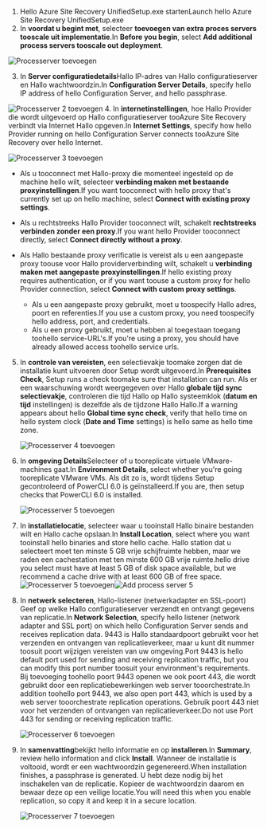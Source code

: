 1. <span data-ttu-id="b45fd-101">Hello Azure Site Recovery UnifiedSetup.exe starten</span><span class="sxs-lookup"><span data-stu-id="b45fd-101">Launch hello Azure Site Recovery UnifiedSetup.exe</span></span>
2. <span data-ttu-id="b45fd-102">In **voordat u begint met**, selecteer **toevoegen van extra proces servers tooscale uit implementatie**.</span><span class="sxs-lookup"><span data-stu-id="b45fd-102">In **Before you begin**, select **Add additional process servers tooscale out deployment**.</span></span>

  ![Processerver toevoegen](./media/site-recovery-add-process-server/ps-page-1.png)

3. <span data-ttu-id="b45fd-104">In **Server configuratiedetails**Hallo IP-adres van Hallo configuratieserver en Hallo wachtwoordzin.</span><span class="sxs-lookup"><span data-stu-id="b45fd-104">In **Configuration Server Details**, specify hello IP address of hello Configuration Server, and hello passphrase.</span></span>

  ![Processerver 2 toevoegen](./media/site-recovery-add-process-server/ps-page-2.png)
4. <span data-ttu-id="b45fd-106">In **internetinstellingen**, hoe Hallo Provider die wordt uitgevoerd op Hallo configuratieserver tooAzure Site Recovery verbindt via Internet Hallo opgeven.</span><span class="sxs-lookup"><span data-stu-id="b45fd-106">In **Internet Settings**, specify how hello Provider running on hello Configuration Server connects tooAzure Site Recovery over hello Internet.</span></span>

  ![Processerver 3 toevoegen](./media/site-recovery-add-process-server/ps-page-3.png)

   * <span data-ttu-id="b45fd-108">Als u tooconnect met Hallo-proxy die momenteel ingesteld op de machine hello wilt, selecteer **verbinding maken met bestaande proxyinstellingen**.</span><span class="sxs-lookup"><span data-stu-id="b45fd-108">If you want tooconnect with hello proxy that's currently set up on hello machine, select **Connect with existing proxy settings**.</span></span>
   * <span data-ttu-id="b45fd-109">Als u rechtstreeks Hallo Provider tooconnect wilt, schakelt **rechtstreeks verbinden zonder een proxy**.</span><span class="sxs-lookup"><span data-stu-id="b45fd-109">If you want hello Provider tooconnect directly, select **Connect directly without a proxy**.</span></span>
   * <span data-ttu-id="b45fd-110">Als Hallo bestaande proxy verificatie is vereist als u een aangepaste proxy toouse voor Hallo providerverbinding wilt, schakelt u **verbinding maken met aangepaste proxyinstellingen**.</span><span class="sxs-lookup"><span data-stu-id="b45fd-110">If hello existing proxy requires authentication, or if you want toouse a custom proxy for hello Provider connection, select **Connect with custom proxy settings**.</span></span>

     * <span data-ttu-id="b45fd-111">Als u een aangepaste proxy gebruikt, moet u toospecify Hallo adres, poort en referenties.</span><span class="sxs-lookup"><span data-stu-id="b45fd-111">If you use a custom proxy, you need toospecify hello address, port, and credentials.</span></span>
     * <span data-ttu-id="b45fd-112">Als u een proxy gebruikt, moet u hebben al toegestaan toegang toohello service-URL's.</span><span class="sxs-lookup"><span data-stu-id="b45fd-112">If you're using a proxy, you should have already allowed access toohello service urls.</span></span>

5. <span data-ttu-id="b45fd-113">In **controle van vereisten**, een selectievakje toomake zorgen dat de installatie kunt uitvoeren door Setup wordt uitgevoerd.</span><span class="sxs-lookup"><span data-stu-id="b45fd-113">In **Prerequisites Check**, Setup runs a check toomake sure that installation can run.</span></span> <span data-ttu-id="b45fd-114">Als er een waarschuwing wordt weergegeven over Hallo **globale tijd sync selectievakje**, controleren die tijd Hallo op Hallo systeemklok (**datum en tijd** instellingen) is dezelfde als de tijdzone Hallo Hallo.</span><span class="sxs-lookup"><span data-stu-id="b45fd-114">If a warning appears about hello **Global time sync check**, verify that hello time on hello system clock (**Date and Time** settings) is hello same as hello time zone.</span></span>

     ![Processerver 4 toevoegen](./media/site-recovery-add-process-server/ps-page-4.png)

6. <span data-ttu-id="b45fd-116">In **omgeving Details**Selecteer of u tooreplicate virtuele VMware-machines gaat.</span><span class="sxs-lookup"><span data-stu-id="b45fd-116">In **Environment Details**, select whether you're going tooreplicate VMware VMs.</span></span> <span data-ttu-id="b45fd-117">Als dit zo is, wordt tijdens Setup gecontroleerd of PowerCLI 6.0 is geïnstalleerd.</span><span class="sxs-lookup"><span data-stu-id="b45fd-117">If you are, then setup checks that PowerCLI 6.0 is installed.</span></span>

     ![Processerver 5 toevoegen](./media/site-recovery-add-process-server/ps-page-5.png)

7. <span data-ttu-id="b45fd-119">In **installatielocatie**, selecteer waar u tooinstall Hallo binaire bestanden wilt en Hallo cache opslaan.</span><span class="sxs-lookup"><span data-stu-id="b45fd-119">In **Install Location**, select where you want tooinstall hello binaries and store hello cache.</span></span> <span data-ttu-id="b45fd-120">Hallo station dat u selecteert moet ten minste 5 GB vrije schijfruimte hebben, maar we raden een cachestation met ten minste 600 GB vrije ruimte.</span><span class="sxs-lookup"><span data-stu-id="b45fd-120">hello drive you select must have at least 5 GB of disk space available, but we recommend a cache drive with at least 600 GB of free space.</span></span>
     <span data-ttu-id="b45fd-121">![Processerver 5 toevoegen](./media/site-recovery-add-process-server/ps-page-6.png)</span><span class="sxs-lookup"><span data-stu-id="b45fd-121">![Add process server 5](./media/site-recovery-add-process-server/ps-page-6.png)</span></span>

8. <span data-ttu-id="b45fd-122">In **netwerk selecteren**, Hallo-listener (netwerkadapter en SSL-poort) Geef op welke Hallo configuratieserver verzendt en ontvangt gegevens van replicatie.</span><span class="sxs-lookup"><span data-stu-id="b45fd-122">In **Network Selection**, specify hello listener (network adapter and SSL port) on which hello Configuration Server sends and receives replication data.</span></span> <span data-ttu-id="b45fd-123">9443 is Hallo standaardpoort gebruikt voor het verzenden en ontvangen van replicatieverkeer, maar u kunt dit nummer toosuit poort wijzigen vereisten van uw omgeving.</span><span class="sxs-lookup"><span data-stu-id="b45fd-123">Port 9443 is hello default port used for sending and receiving replication traffic, but you can modify this port number toosuit your environment's requirements.</span></span> <span data-ttu-id="b45fd-124">Bij toevoeging toohello poort 9443 openen we ook poort 443, die wordt gebruikt door een replicatiebewerkingen web server tooorchestrate.</span><span class="sxs-lookup"><span data-stu-id="b45fd-124">In addition toohello port 9443, we also open port 443, which is used by a web server tooorchestrate replication operations.</span></span> <span data-ttu-id="b45fd-125">Gebruik poort 443 niet voor het verzenden of ontvangen van replicatieverkeer.</span><span class="sxs-lookup"><span data-stu-id="b45fd-125">Do not use Port 443 for sending or receiving replication traffic.</span></span>

     ![Processerver 6 toevoegen](./media/site-recovery-add-process-server/ps-page-7.png)
9. <span data-ttu-id="b45fd-127">In **samenvatting**bekijkt hello informatie en op **installeren**.</span><span class="sxs-lookup"><span data-stu-id="b45fd-127">In **Summary**, review hello information and click **Install**.</span></span> <span data-ttu-id="b45fd-128">Wanneer de installatie is voltooid, wordt er een wachtwoordzin gegenereerd.</span><span class="sxs-lookup"><span data-stu-id="b45fd-128">When installation finishes, a passphrase is generated.</span></span> <span data-ttu-id="b45fd-129">U hebt deze nodig bij het inschakelen van de replicatie. Kopieer de wachtwoordzin daarom en bewaar deze op een veilige locatie.</span><span class="sxs-lookup"><span data-stu-id="b45fd-129">You will need this when you enable replication, so copy it and keep it in a secure location.</span></span>

     ![Processerver 7 toevoegen](./media/site-recovery-add-process-server/ps-page-8.png)
